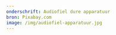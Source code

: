 ```yaml
---
onderschrift: Audiofiel dure apparatuur
bron: Pixabay.com
image: /img/audiofiel-apparatuur.jpg
---
```

